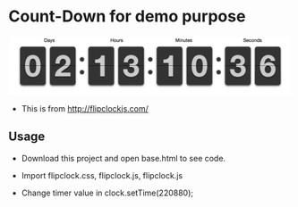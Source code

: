 # Count-Down for demo purpose

![title](demo.png)


- This is from http://flipclockjs.com/

## Usage

- Download this project and open base.html to see code. 

- Import flipclock.css, flipclock.js, flipclock.js

- Change timer value in clock.setTime(220880);


